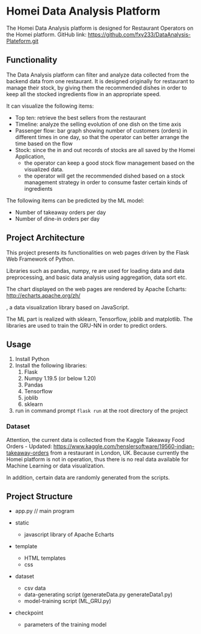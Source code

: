 # Homei Data Analysis Platform

The Homei Data Analysis platform is designed for Restaurant Operators on the Homei platform.
GitHub link: https://github.com/fxy233/DataAnalysis-Plateform.git

## Functionality

The Data Analysis platform can filter and analyze data collected from the backend data from one restaurant.  It is designed originally for restaurant to manage their stock, by giving them the recommended dishes in order to keep all the stocked ingredients flow in an appropriate speed.

It can visualize the following items:

- Top ten: retrieve the best sellers from the restaurant
- Timeline: analyze the selling evolution of one dish on the time axis
- Passenger flow: bar graph showing number of customers (orders) in different times in one day, so that the operator can better arrange the time based on the flow
- Stock: since the in and out records of stocks are all saved by the Homei Application, 
  - the operator can keep a good stock flow management based on the visualized data.
  - the operator will get the recommended dished based on a stock management strategy in order to consume faster certain kinds of ingredients

The following items can be predicted by the ML model:

- Number of takeaway orders per day
- Number of dine-in orders per day

## Project Architecture

This project presents its functionalities on web pages driven by the Flask Web Framework of Python.

Libraries such as pandas, numpy, re are used for loading data and data preprocessing, and basic data analysis using aggregation, data sort etc.

The chart displayed on the web pages are rendered by  Apache Echarts: http://echarts.apache.org/zh/

, a data visualization library based on JavaScript.

The ML part is realized with sklearn, Tensorflow, joblib and matplotlib. The libraries are used to train the GRU-NN in order to predict orders.



## Usage

1. Install Python
2. Install the following libraries:
   1. Flask
   2. Numpy 1.19.5 (or below 1.20)
   3. Pandas
   4. Tensorflow
   5. joblib
   6. sklearn
3. run in command prompt `flask run` at the root directory of the project

### Dataset

Attention, the current data is collected from the Kaggle Takeaway Food Orders - Updated: https://www.kaggle.com/henslersoftware/19560-indian-takeaway-orders  from a restaurant in London, UK. Because currently the Homei platform is not in operation, thus there is no real data available for Machine Learning or data visualization. 

In addition, certain data are randomly generated from the scripts.

## Project Structure

- app.py // main program

- static
  - javascript library of Apache Echarts
- template
  - HTML templates
  - css
- dataset
  - csv data
  - data-generating script (generateData.py generateData1.py)
  - model-training script (ML_GRU.py)
- checkpoint
  - parameters of the training model